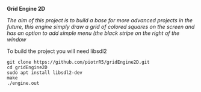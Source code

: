 **Grid Engine 2D**

*The aim of this project is to build a base for more advanced projects in the future, this engine simply draw a grid of colored squares on the screen and has an option to add simple menu (the black stripe on the right of the window*

To build the project you will need libsdl2

```console
git clone https://github.com/piotrR5/gridEngine2D.git
cd gridEngine2D
sudo apt install libsdl2-dev
make
./engine.out
```

